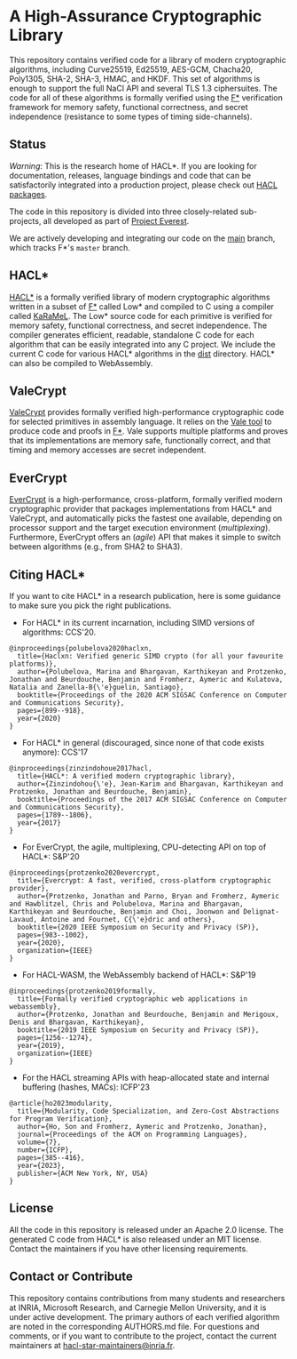 # A High-Assurance Cryptographic Library

This repository contains verified code for a library of modern
cryptographic algorithms, including Curve25519, Ed25519, AES-GCM,
Chacha20, Poly1305, SHA-2, SHA-3, HMAC, and HKDF. This set of algorithms
is enough to support the full NaCl API and several TLS 1.3 ciphersuites.
The code for all of these algorithms is formally verified using the
[F\*](https://fstar-lang.org/) verification framework for memory
safety, functional correctness, and secret independence (resistance to
some types of timing side-channels).

## Status

*Warning*: This is the research home of HACL\*. If you are looking for
documentation, releases, language bindings and code that can be satisfactorily
integrated into a production project, please check out [HACL
packages](https://github.com/cryspen/hacl-packages/).

The code in this repository is divided into three closely-related sub-projects,
all developed as part of [Project Everest](https://project-everest.github.io/).

We are actively developing and integrating our code on the
[main](https://github.com/project-everest/hacl-star/tree/main/)
branch, which tracks F\*'s `master` branch.

## HACL\*

[HACL\*](code/) is a formally verified library
of modern cryptographic algorithms written in a subset of
[F\*](https://fstarlang.github.io) called Low\* and compiled to C
using a compiler called
[KaRaMeL](https://github.com/FStarLang/karamel). The Low\* source code
for each primitive is verified for memory safety, functional
correctness, and secret independence. The compiler generates
efficient, readable, standalone C code for each algorithm that
can be easily integrated into any C project.  We include the current C code for various HACL\*
algorithms in the [dist](dist/) directory. HACL\* can also be compiled to WebAssembly.

## ValeCrypt

[ValeCrypt](vale/) provides formally verified high-performance
cryptographic code for selected primitives in assembly language. It relies on the
[Vale tool](https://github.com/project-everest/vale) to produce
code and proofs in [F\*](https://github.com/FStarLang/FStar). Vale supports
multiple platforms and proves that its implementations are memory safe,
functionally correct, and that timing and memory accesses are secret
independent.

## EverCrypt

[EverCrypt](providers/evercrypt/) is a high-performance, cross-platform, formally
verified modern cryptographic provider that packages implementations from
HACL\* and ValeCrypt, and automatically picks the fastest one available,
depending on processor support and the target execution environment
(*multiplexing*). Furthermore, EverCrypt offers an (*agile*) API that makes it
simple to switch between algorithms (e.g., from SHA2 to SHA3).

## Citing HACL*

If you want to cite HACL\* in a research publication, here is some guidance to
make sure you pick the right publications.

- For HACL* in its current incarnation, including SIMD versions of algorithms: CCS'20.

```
@inproceedings{polubelova2020haclxn,
  title={Haclxn: Verified generic SIMD crypto (for all your favourite platforms)},
  author={Polubelova, Marina and Bhargavan, Karthikeyan and Protzenko, Jonathan and Beurdouche, Benjamin and Fromherz, Aymeric and Kulatova, Natalia and Zanella-B{\'e}guelin, Santiago},
  booktitle={Proceedings of the 2020 ACM SIGSAC Conference on Computer and Communications Security},
  pages={899--918},
  year={2020}
}
```

- For HACL* in general (discouraged, since none of that code exists anymore): CCS'17

```
@inproceedings{zinzindohoue2017hacl,
  title={HACL*: A verified modern cryptographic library},
  author={Zinzindohou{\'e}, Jean-Karim and Bhargavan, Karthikeyan and Protzenko, Jonathan and Beurdouche, Benjamin},
  booktitle={Proceedings of the 2017 ACM SIGSAC Conference on Computer and Communications Security},
  pages={1789--1806},
  year={2017}
}
```

- For EverCrypt, the agile, multiplexing, CPU-detecting API on top of HACL\*: S&P'20

```
@inproceedings{protzenko2020evercrypt,
  title={Evercrypt: A fast, verified, cross-platform cryptographic provider},
  author={Protzenko, Jonathan and Parno, Bryan and Fromherz, Aymeric and Hawblitzel, Chris and Polubelova, Marina and Bhargavan, Karthikeyan and Beurdouche, Benjamin and Choi, Joonwon and Delignat-Lavaud, Antoine and Fournet, C{\'e}dric and others},
  booktitle={2020 IEEE Symposium on Security and Privacy (SP)},
  pages={983--1002},
  year={2020},
  organization={IEEE}
}
```

- For HACL-WASM, the WebAssembly backend of HACL\*: S&P'19

```
@inproceedings{protzenko2019formally,
  title={Formally verified cryptographic web applications in webassembly},
  author={Protzenko, Jonathan and Beurdouche, Benjamin and Merigoux, Denis and Bhargavan, Karthikeyan},
  booktitle={2019 IEEE Symposium on Security and Privacy (SP)},
  pages={1256--1274},
  year={2019},
  organization={IEEE}
}
```

- For the HACL streaming APIs with heap-allocated state and internal buffering (hashes, MACs): ICFP'23

```
@article{ho2023modularity,
  title={Modularity, Code Specialization, and Zero-Cost Abstractions for Program Verification},
  author={Ho, Son and Fromherz, Aymeric and Protzenko, Jonathan},
  journal={Proceedings of the ACM on Programming Languages},
  volume={7},
  number={ICFP},
  pages={385--416},
  year={2023},
  publisher={ACM New York, NY, USA}
}
```

## License

All the code in this repository is released under an Apache 2.0 license.
The generated C code from HACL\* is also released under an MIT license.
Contact the maintainers if you have other licensing requirements.

## Contact or Contribute

This repository contains contributions from many students and researchers at INRIA, Microsoft Research, and Carnegie Mellon University,
and it is under active development. The primary authors of each verified algorithm are noted in the corresponding AUTHORS.md file.
For questions and comments, or if you want to contribute to the project, contact the current maintainers at hacl-star-maintainers@inria.fr.
